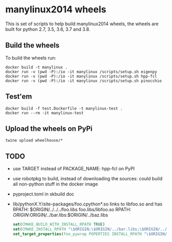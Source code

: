 # manylinux2014 wheels

This is set of scripts to help build manylinux2014 wheels, the wheels are built for
python 2.7, 3.5, 3.6, 3.7 and 3.8.


## Build the wheels

To build the wheels run:
```
docker build -t manylinux .
docker run -v (pwd -P):/io -it manylinux /scripts/setup.sh eigenpy
docker run -v (pwd -P):/io -it manylinux /scripts/setup.sh hpp-fcl
docker run -v (pwd -P):/io -it manylinux /scripts/setup.sh pinocchio
```

## Test'em

```
docker build -f test.Dockerfile -t manylinux-test .
docker run --rm -it manylinux-test
```

## Upload the wheels on PyPi

```
twine upload wheelhouse/*
```

## TODO

- use TARGET instead of PACKAGE_NAME: hpp-fcl on PyPI
- use robotpkg to build, instead of downloading the sources: could build all non-python stuff in the docker image
- pyproject.toml in skbuild doc
- lib/pythonX.Y/site-packages/foo.cpython\*.so links to libfoo.so and has RPATH: $ORIGIN/../../../foo.libs
  foo.libs/libfoo.so RPATH: $ORIGIN:$ORIGIN/../bar.libs:$ORIGIN/../baz.libs

  ```cmake
  set(CMAKE_BUILD_WITH_INSTALL_RPATH TRUE)
  set(CMAKE_INSTALL_RPATH "\$ORIGIN;\$ORIGIN/../bar.libs;\$ORIGIN/../baz.libs")
  set_target_properties(foo_pywrap POPERTIES INSTALL_RPATH "\$ORIGIN/../../../foo.libs")
  ```
